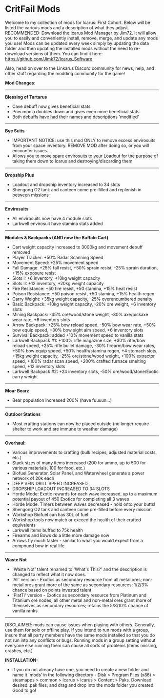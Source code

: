 # CritFail Mods

Welcome to my collection of mods for Icarus: First Cohort. Below will be listed the various mods and a description of what they adjust. RECOMMENDED: Download the Icarus Mod Manager by Jim72. It will allow you to easily and conveniently install, remove, merge, and update any mods you use! Mods can be updated every week simply by updating the data folder and then updating the installed mods without the need to re-download versions of them. You can find it here: https://github.com/Jimk72/Icarus_Software

Also, head on over to the Linkarus Discord community for news, help, and other stuff regarding the modding community for the game!

**Mod Changes:**

_______________________________________________________________________________________________________________________________________________________________________

**Blessing of Tartarus**
* Cave debuff now gives beneficial stats
* Pneumonia doubles down and gives even more beneficial stats
* Both debuffs have had their names and descriptions 'modified'
_______________________________________________________________________________________________________________________________________________________________________

**Bye Suits** 
* IMPORTANT NOTICE: use this mod ONLY to remove excess envirosuits from your space inventory. REMOVE MOD after doing so, or you will encounter issues.
* Allows you to move spare envirosuits to your Loadout for the purpose of taking them down to Icarus and destroying/discarding them
_______________________________________________________________________________________________________________________________________________________________________

**Dropship Plus**
* Loadout and dropship inventory increased to 34 slots
* Shengong O2 tank and canteen come pre-filled and replenish in between missions
_______________________________________________________________________________________________________________________________________________________________________

**Envirosuits**
* All envirosuits now have 4 module slots
* Larkwell envirosuit have stamina stats added
_______________________________________________________________________________________________________________________________________________________________________

**Modules & Backpacks (AND now the Buffalo Cart)**
* Cart weight capacity increased to 3000kg and movement debuff removed
* Player Tracker: +50% Radar Scanning Speed
* Movement Speed: +25% movement speed
* Fall Damage: +25% fall resist, +50% sprain resist, -25% sprain duration, +15% exposure resist
* Slots I: +6 inventory, +10kg weight capacity
* Slots II: +12 inventory, +20kg weight capacity
* Fire Resistance: +50 fire resist, +50 stamina, +15% heat resist
* Poison Resistance: +50 poison resist, +50 stamina, +15% health regen
* Carry Weight: +35kg weight capacity, -25% overencumbered penalty
* Basic Backpack: +10kg weight capacity, -20% ore weight, +6 inventory slots
* Mining Backpack: -45% ore/wood/stone weight, -30% axe/pickaxe wear rate, +6 inventory slots
* Arrow Backpack: +25% bow reload speed, -50% bow wear rate, +50% bow equip speed, +30% bow sight aim speed, +6 inventory slots
* Survival Backpack: added +10% movement speed to vanilla stats
* Larkwell Backpack #1: +100% rifle magazine size, +30% rifle/bow reload speed, +25% rifle bullet damage, -30% firearm/bow wear rates, +50% bow equip speed, +50% health/stamina regen, +4 stomach slots, +15kg weight capacity, -25% ore/stone/wood weight, +100% extractor speed, +100% radar scan speed, +200% crafted furnace smelting speed, +12 inventory slots
* Larkwell Backpack #2: +24 inventory slots, -50% ore/wood/stone/Exotic carry weight
_______________________________________________________________________________________________________________________________________________________________________

**Moar Bearz**
* Bear population increased 200% (have fuuuun...)
_______________________________________________________________________________________________________________________________________________________________________

**Outdoor Stations**
* Most crafting stations can now be placed outside (no longer require shelter to work and are immune to weather damage)
_______________________________________________________________________________________________________________________________________________________________________

**Overhaul:**
* Various improvements to crafting (bulk recipes, adjusted material costs, etc.)
* Stack sizes of many items increased (200 for ammo, up to 500 for various materials, 100 for food, etc.)
* Biofuel Generator, Solar Panel, and Waterwheel generate a power network of 20k each
* DEEP VEIN DRILL SPEED INCREASED
* DROPSHIP LOADOUT INCREASED TO 34 SLOTS
* Horde Mode: Exotic rewards for each wave increased, up to a maximum potential payout of 450 Exotics for completing all 3 waves
* Horde Mode: Timers between waves decreased - hold onto your butts!
* Shengong O2 tank and canteen come pre-filled before every mission
* Workshop Biofuel can has 30L of fuel
* Workshop tools now match or exceed the health of their crafted equivalents
* Larkwell items buffed to 75k health
* Firearms and Bows do a little more damage now
* Arrows fly much faster - similar to what you would expect from a compound bow in real life
_______________________________________________________________________________________________________________________________________________________________________

**Waste Not**
* 'Waste Not' talent renamed to 'What's This?' and the description is changed to reflect what it now does.
* 'All' version - Exotics as secondary resource from all metal ores; non-metal ores grant more of the same as secondary resources; 1/2/3% chance based on points invested talent
* 'PlatTi' version - Exotics as secondary resource from Platinum and Titanium ore nodes; all other metal and non-metal ores grant more of themselves as secondary resources; retains the 5/8/10% chance of vanilla ranks
_______________________________________________________________________________________________________________________________________________________________________

DISCLAIMER: mods can cause issues when playing with others. Generally, use them for solo or offline play. If you intend to run mods with a group, insure that all party members have the same mods installed so that you do not run into any conflicts or bugs. Running mods in a group setting without everyone else running them can cause all sorts of problems (items missing, crashes, etc.)

**INSTALLATION:**
* If you do not already have one, you need to create a new folder and name it 'mods' in the following directory - Disk > Program Files (x86) > steamapps > common > Icarus > Icarus > Content > Paks. Download desired .pak files, and drag and drop into the mods folder you created. Good to go!
